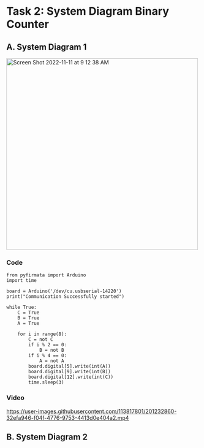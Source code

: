 # Task 2: System Diagram Binary Counter

## A. System Diagram 1
<img width="500" alt="Screen Shot 2022-11-11 at 9 12 38 AM" src="https://user-images.githubusercontent.com/113817801/201232432-198de222-fc59-4389-b3d4-d64dfc5fe64b.png">

### Code 
```
from pyfirmata import Arduino
import time

board = Arduino('/dev/cu.usbserial-14220')
print("Communication Successfully started")

while True:
    C = True
    B = True
    A = True

    for i in range(8):
        C = not C
        if i % 2 == 0:
            B = not B
        if i % 4 == 0:
            A = not A
        board.digital[5].write(int(A))
        board.digital[9].write(int(B))
        board.digital[12].write(int(C))
        time.sleep(3)
 ```

### Video

https://user-images.githubusercontent.com/113817801/201232860-32efa946-f04f-4776-9753-4413d0e404a2.mp4


## B. System Diagram 2 
